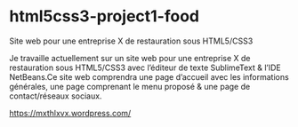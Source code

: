 # html5css3-project1-food
Site web pour une entreprise X de restauration sous HTML5/CSS3

Je travaille actuellement sur un site web pour une entreprise X de restauration sous HTML5/CSS3 avec l’éditeur de texte 
SublimeText & l’IDE NetBeans.Ce site web comprendra une page d’accueil avec les informations générales, une page comprenant 
le menu proposé & une page de contact/réseaux sociaux.

https://mxthlxvx.wordpress.com/
